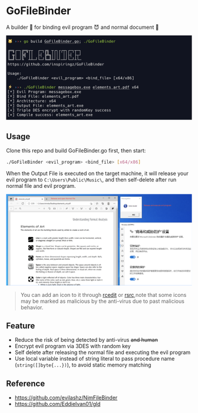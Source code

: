 # GoFileBinder

A builder 🔨 for binding evil program 😈 and normal document 🐣

![image-20211130010534997](images/image-20211130010534997.png)

## Usage

Clone this repo and build GoFileBinder.go first, then start:

```bash
./GoFileBinder <evil_program> <bind_file> [x64/x86]
```

When the Output File is executed on the target machine, it will release your evil program to `C:\Users\Public\Music\`, and then self-delete after run normal file and evil program.

![image-20211130013907004](images/image-20211130013907004.png)

> You can add an icon to it through [rcedit](https://github.com/electron/rcedit) or [rsrc](https://github.com/akavel/rsrc),note that some icons may be marked as malicious by the anti-virus due to past malicious behavior.

## Feature

- Reduce the risk of being detected by anti-virus ~~and human~~
- Encrypt evil program via 3DES with random key
- Self delete after releasing the normal file and executing the evil program
- Use local variable instead of string literal to pass procedure name (`string([]byte{...})`), to avoid static memory matching

## Reference

- https://github.com/evilashz/NimFileBinder
- https://github.com/EddieIvan01/gld

